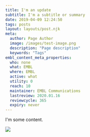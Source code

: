 ```yaml
---
title: I'm an update
subtitle: I'm a subtitle or summary
date: 2019-04-09 12:24:50
tags: posts
layout: layouts/post.njk
meta:
  author: Page Author
  image: /images/test-image.png
  description: "Page description"
  keywords: "Tags"
embl_content_meta_properties:
  who: none
  what: EMBL
  where: EMBL
  active: what
  utility: 0
  reach: 10
  maintainer: EMBL Communications
  lastreview: 2020.01.16
  reviewcycle: 365
  expiry: never
---
```


I'm some content.

<img src="{{ '/images/test-image.png' | url }}" />